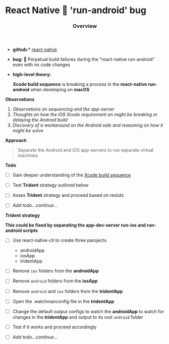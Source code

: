 # React Native 🐞 'run-android' bug

<header class='md-header'>

### Overview

</header>

- **github:***  <a  class='md-link' 
                    target='_blank'
                    href='https://github.com/facebook/react-native'>
                    react-native
                </a>

- **bug: 🐞** Perpetual build failures during the "react-native  run-android" even with no code changes 

- **high-level theory:**  

    <div class='md-theory'>

    **Xcode build sequence** is breaking a process in the **react-native  run-android** when developing on **macOS**
        
    </div>

<div class='md-label-header'>

**Observations**

</div>

<div class='md-block-quote'>

1. _Observations on sequencing and the app-server_
1. _Thoughts on how the iOS Xcode requirement on might be breaking or delaying the Android build_
1. _Discovery of a workaround on the Android side and reasoning on how it might be solve_ 

</div>

<div class='md-label-header'>

**Approach**

</div>

> Separate the Android and iOS app-servers to run separate virtual machines

<div class='md-label-header md-label-header-todo'>

**Todo**

</div>

- [ ] Gain deeper understanding of the 
        <a class='md-link-bold' target='_blank' href='https://developer.apple.com/videos/play/wwdc2018/415/'>
            Xcode build sequence
        </a>
- [ ] Test **Trident** strategy outlined below
- [ ] Asses **Trident** strategy and proceed based on resluts
- [ ] _Add todo...continue..._


<div class='md-label-header md-label-header-strategy'>

**Trident strategy**

</div>

<div class='md-strategy'>

**This could be fixed by separating the app-dev-server run-ios and run-android scripts**

</div>

- [ ] Use react-native-cli to create three parojects 

    - androidApp
    - iosApp
    - tridentApp

- [ ] Remove `ios` folders from the **androidApp**
- [ ] Remove `android` folders from the **iosApp**
- [ ] Remove `android` and `ios` folders from the **tridentApp**

- [ ] Open the .watchmanconfig file in the **tridentApp**
- [ ] Change the default output configs to watch the **androidApp** to watch for changes in the  **tridentApp** and output to its root `android` folder

- [ ] Test if it works and proceed accordingly
- [ ] _Add todo...continue..._
